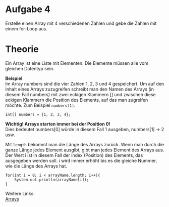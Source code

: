<h1>Aufgabe 4</h1>
Erstelle einen Array mit 4 verschiedenen Zahlen und gebe die Zahlen mit einem for-Loop aus.

<h1>Theorie</h1>
Ein Array ist eine Liste mit Elementen. Die Elemente müssen alle vom gleichen Datentyp sein.

<b>Beispiel</b></br>
Im Array numbers sind die vier Zahlen 1, 2, 3 und 4 gespeichert.
Um auf den Inhalt eines Arrays zuzugreifen schreibt man den Namen des Arrays (in diesem Fall numbers)
mit zwei eckigen Klammern [] und zwischen diese eckigen Klammern die Position des Elements, auf das man zugreifen möchte. Zum Beispiel `numbers[1]`.
```
int[] numbers = {1, 2, 3, 4};
```
<b>Wichtig! Arrays starten immer bei der Position 0!</b></br>
Dies bedeutet numbers[0] würde in diesem Fall 1 ausgeben, numbers[1] -> 2 usw.

Mit `length` bekommt man die Länge des Arrays zurück. Wenn man durch die ganze Länge jedes Element ausgibt, gibt man jedes Element des Arrays aus.
Der Wert i ist in diesem Fall der index (Position) des Elements, das ausgegeben werden soll. i wird immer erhöht bis es die gleiche Nummer, wie die Länge des Arrays hat.
```
for(int i = 0; i < arrayName.length; i++){
    System.out.println(arrayName[i]);
}
```

Weitere Links: </br>
<a href="https://www.w3schools.com/java/java_arrays.asp">Arrays</a>
